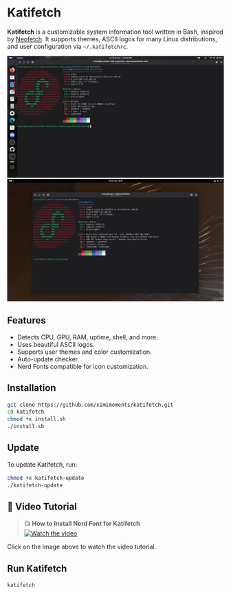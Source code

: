 # Katifetch

**Katifetch** is a customizable system information tool written in Bash, inspired by [Neofetch](https://github.com/dylanaraps/neofetch). It supports themes, ASCII logos for many Linux distributions, and user configuration via `~/.katifetchrc`.

![Screenshot](https://raw.githubusercontent.com/ximimoments/katifetch/main/screenshots/katifetch.png) ![Screenshot](https://raw.githubusercontent.com/ximimoments/katifetch/main/screenshots/katifetchv2.png)


## Features

- Detects CPU, GPU, RAM, uptime, shell, and more.
- Uses beautiful ASCII logos.
- Supports user themes and color customization.
- Auto-update checker.
- Nerd Fonts compatible for icon customization.

## Installation

```bash
git clone https://github.com/ximimoments/katifetch.git
cd katifetch
chmod +x install.sh
./install.sh
```

## Update

To update Katifetch, run:

```bash
chmod +x katifetch-update
./katifetch-update
```

## 🎥 Video Tutorial

> 📺 **How to Install Nerd Font for Katifetch**  
> [![Watch the video](https://img.youtube.com/vi/gWKcaDRoy8s/0.jpg)](https://www.youtube.com/watch?v=gWKcaDRoy8s)

Click on the image above to watch the video tutorial.

## Run Katifetch

```bash
katifetch
```
